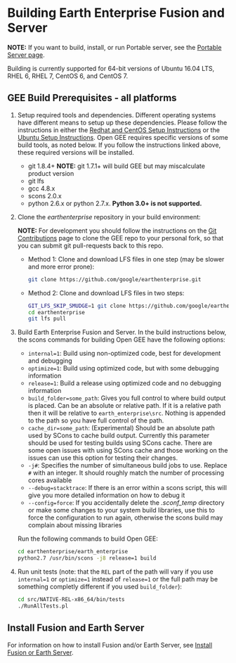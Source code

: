 # Building Earth Enterprise Fusion and Server

__NOTE:__ If you want to build, install, or run Portable server, see the
[Portable Server page](https://github.com/google/earthenterprise/wiki/Portable-Server).

Building is currently supported for 64-bit versions of Ubuntu 16.04 LTS,
RHEL 6, RHEL 7, CentOS 6, and CentOS 7.

## GEE Build Prerequisites - all platforms

1. Setup required tools and dependencies. Different operating systems have different means to setup up these dependencies.
Please follow the instructions in either the [Redhat and CentOS Setup Instructions](./BUILD_RHEL_CentOS.md)
or the [Ubuntu Setup Instructions](./BUILD_Ubuntu.md). Open GEE
requires specific versions of some build tools, as noted below. If you follow
the instructions linked above, these required versions will be installed.

    * git 1.8.4+  __NOTE:__ git 1.7.1+ will build GEE but may miscalculate product version
    * git lfs
    * gcc 4.8.x
    * scons 2.0.x
    * python 2.6.x or python 2.7.x. __Python 3.0+ is not supported.__

2. Clone the _earthenterprise_ repository in your build environment:

    __NOTE:__ For development you should follow the instructions on the [Git Contributions](https://github.com/google/earthenterprise/wiki/Development:-Git-Contributions)
    page to clone the GEE repo to your personal fork, so that you can submit
    git pull-requests back to this repo.

    * Method 1: Clone and download LFS files in one step (may be slower and
        more error prone):

        ```bash
        git clone https://github.com/google/earthenterprise.git
        ```

    * Method 2: Clone and download LFS files in two steps:

        ```bash
        GIT_LFS_SKIP_SMUDGE=1 git clone https://github.com/google/earthenterprise.git
        cd earthenterprise
        git lfs pull
        ```

3. Build Earth Enterprise Fusion and Server. In the build instructions below, the scons commands for building Open GEE
    have the following options:

    * `internal=1`: Build using non-optimized code, best for development and
        debugging
    * `optimize=1`: Build using optimized code, but with some debugging
        information
    * `release=1`: Build a release using optimized code and no debugging
        information
    *  `build_folder=some_path`: Gives you full control to where build output is
        placed. Can be an absolute or relative path.  If it is a relative path then
        it will be relative to `earth_enterprise\src`.  Nothing is appended to the
        path so you have full control of the path.
    * `cache_dir=some_path`: (Experimental) Should be an absolute path used by SCons
        to cache build output.  Currently this parameter should be used for testing
        builds using SCons cache.  There are some open issues with using SCons cache
        and those working on the issues can use this option for testing their changes.
    * `-j#`: Specifies the number of simultaneous build jobs to use. Replace
        `#` with an integer. It should roughly match the number of processing
        cores available
    * `--debug=stacktrace`: If there is an error within a scons script, this
        will give you more detailed information on how to debug it
    * `--config=force`: If you accidentally delete the _.sconf_temp_ directory
        or make some changes to your system build libraries, use this to force
        the configuration to run again, otherwise the scons build may complain
        about missing libraries

    Run the following commands to build Open GEE:

    ```bash
    cd earthenterprise/earth_enterprise
    python2.7 /usr/bin/scons -j8 release=1 build
    ```

4. Run unit tests (note: that the `REL` part of the path will vary if you use
    `internal=1` or `optimize=1` instead of `release=1` or the full path may be
    something completly different if you used `build_folder`):

    ```bash
    cd src/NATIVE-REL-x86_64/bin/tests
    ./RunAllTests.pl
    ```

## Install Fusion and Earth Server

For information on how to install Fusion and/or Earth Server, see
[Install Fusion or Earth Server](https://github.com/google/earthenterprise/wiki/Install-Fusion-or-Earth-Server).
